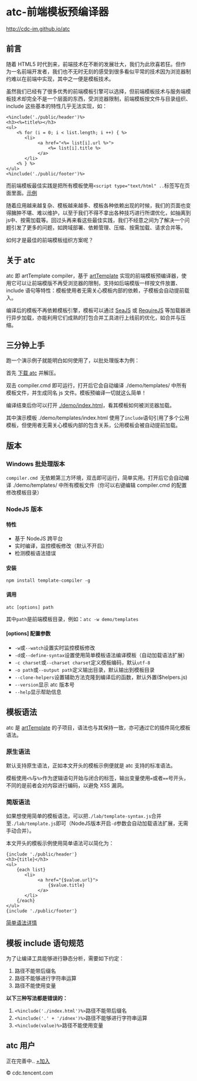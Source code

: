 #	atc-前端模板预编译器

<http://cdc-im.github.io/atc>


##	前言

随着 HTML5 时代到来，前端技术在不断的发展壮大，我们为此欣喜若狂。但作为一名前端开发者，我们也不无时无刻的感受到很多看似平常的技术因为浏览器制约难以在前端中实现，其中之一便是模板技术。
	
虽然我们已经有了很多优秀的前端模板引擎可以选择，但前端模板技术与服务端模板技术却完全不是一个层面的东西，受浏览器限制，前端模板按文件与目录组织、include 这些基本的特性几乎无法实现，如：

	<%include('./public/header')%>
	<h3><%=title%></h3>
	<ul>
	    <% for (i = 0; i < list.length; i ++) { %>
	       <li>
	        	<a href="<%= list[i].url %>">
	        		<%= list[i].title %>
	        	</a>
	       </li>
	    <% } %>
	</ul>
	<%include('./public/footer')%>
	
而前端模板最佳实践是把所有模板使用``<script type="text/html" ..``标签写在页面里面。[示例](http://aui.github.io/artTemplate/demo/basic.html) 

随着应用越来越复杂、模板越来越多、模板各种依赖出现的时候，我们的页面也变得臃肿不堪、难以维护，以至于我们不得不拿出各种技巧进行所谓优化，如抽离到js中、按需加载等。回过头再来看这些最佳实践，我们不经意之间为了解决一个问题引发了更多的问题，如跨域部署、依赖管理、压缩、按需加载、请求合并等。

如何才是最佳的前端模板组织方案呢？

##	关于 atc

atc 即 artTemplate compiler，基于 [artTemplate](https://github.com/aui/artTemplate) 实现的前端模板预编译器，使用它可以让前端模版不再受浏览器的限制，支持如后端模版一样按文件放置、include 语句等特性：模板使用者无需关心模板内部的依赖，子模板会自动提前载入。

编译后的模板不再依赖模板引擎，模板可以通过 [SeaJS](http://seajs.org) 或 [RequireJS](http://requirejs.org) 等加载器进行异步加载，亦能利用它们成熟的打包合并工具进行上线前的优化，如合并与压缩。

##	三分钟上手

跑一个演示例子就能明白如何使用了，以批处理版本为例：

首先 [下载 atc](https://github.com/cdc-im/atc/archive/master.zip) 并解压。

双击 compiler.cmd 即可运行，打开后它会自动编译 ./demo/templates/ 中所有模板文件，并生成同名 js 文件。模板预编译一切就这么简单！

编译结束后你可以打开 [./demo/index.html](http://cdc-im.github.io/atc/demo/)，看其模板如何被浏览器加载。

其中演示模板 ./demo/templates/index.html 使用了``include``语句引用了多个公用模板，但使用者无需关心模板内部的包含关系，公用模板会被自动提前加载。

##	版本

###	Windows 批处理版本

``compiler.cmd ``无依赖第三方环境，双击即可运行，简单实用。打开后它会自动编译 ./demo/templates/ 中所有模板文件（你可以右键编辑 compiler.cmd 的配置修改模板目录）

###	NodeJS 版本

####	特性

*	基于 NodeJS 跨平台
*	实时编译，监控模板修改（默认不开启）
*	检测模板语法错误

####	安装

	npm install template-compiler -g

####	调用

	atc [options] path

其中``path``是前端模板目录，例如：``atc -w demo/templates``

####	[options] 配置参数
            
*	``-w``或``--watch``设置实时监控模板修改
*	``-d``或``--define-syntax``设置使用简单模板语法编译模板（自动加载语法扩展）
*	``-c charset``或``--charset charset``定义模板编码，默认``utf-8``
*	``-o path``或``--output path``定义输出目录，默认输出到模板目录
*	``--clone-helpers``设置辅助方法克隆到编译后的函数，默认外置($helpers.js)
*	``--version``显示 atc 版本号
*	``--help``显示帮助信息

##	模板语法

atc 是 [artTemplate](https://github.com/aui/artTemplate) 的子项目，语法也与其保持一致，亦可通过它的插件简化模板语法。

###	原生语法

默认支持原生语法，正如本文开头的模板示例便就是 atc 支持的标准语法。

模板使用``<%``与``%>``作为逻辑语句开始与闭合的标签，输出变量使用``=``或者``==``号开头，不同的是前者会对内容进行编码，以避免 XSS 漏洞。

###	简版语法

如果想使用简单的模板语法，可以把``./lab/template-syntax.js``合并至``./lab/template.js``即可（NodeJS版本开启``-d``参数会自动加载语法扩展，无需手动合并）。

本文开头的模板示例使用简单语法可以简化为：

	{include './public/header'}
	<h3>{title}</h3>
	<ul>
	    {each list}
	       <li>
	        	<a href="{$value.url}">
	        		{$value.title}
	        	</a>
	       </li>
	    {/each}
	</ul>
	{include './public/footer'}
	
[简单语法详情](http://aui.github.com/artTemplate/extensions/index.html)

##	模板 include 语句规范

为了让编译工具能够进行静态分析，需要如下约定：

1.	路径不能带后缀名
2.	路径不能够进行字符串运算
3.	路径不能使用变量

**以下三种写法都是错误的：**

1.	``<%include('./index.html')%>``路径不能带后缀名
2.	``<%include('.' + '/idnex')%>``路径不能够进行字符串运算
3.	``<%include(value)%>``路径不能使用变量

##	atc 用户

正在完善中.. [+加入](https://github.com/cdc-im/atc/issues/1)

© cdc.tencent.com
